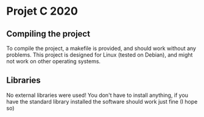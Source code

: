 # Projet C 2020

## Compiling the project
To compile the project, a makefile is provided, and should work without any problems. This project is designed for Linux (tested on Debian), and might not work on other operating systems.

## Libraries
No external libraries were used! You don't have to install anything, if you have the standard library installed the software should work just fine (I hope so)


